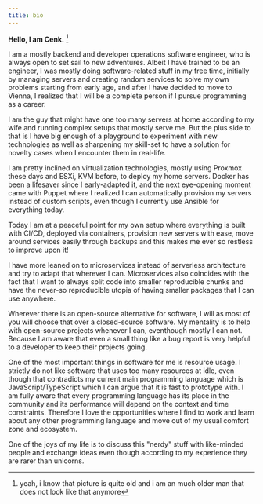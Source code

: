 ```yaml
---
title: bio
---
```


**Hello, I am Cenk.** [^1]

I am a mostly backend and developer operations software engineer, who is always open to set sail to new adventures. Albeit I have trained to be an engineer, I was mostly doing software-related stuff in my free time, initially by managing servers and creating random services to solve my own problems starting from early age, and after I have decided to move to Vienna, I realized that I will be a complete person if I pursue programming as a career.

<!--more-->

I am the guy that might have one too many servers at home according to my wife and running complex setups that mostly serve me. But the plus side to that is I have big enough of a playground to experiment with new technologies as well as sharpening my skill-set to have a solution for novelty cases when I encounter them in real-life.

I am pretty inclined on virtualization technologies, mostly using Proxmox these days and ESXi, KVM before, to deploy my home servers. Docker has been a lifesaver since I early-adapted it, and the next eye-opening moment came with Puppet where I realized I can automatically provision my servers instead of custom scripts, even though I currently use Ansible for everything today.

Today I am at a peaceful point for my own setup where everything is built with CI/CD, deployed via containers, provision new servers with ease, move around services easily through backups and this makes me ever so restless to improve upon it!

I have more leaned on to microservices instead of serverless architecture and try to adapt that wherever I can. Microservices also coincides with the fact that I want to always split code into smaller reproducible chunks and have the never-so reproducible utopia of having smaller packages that I can use anywhere.

Wherever there is an open-source alternative for software, I will as most of you will choose that over a closed-source software. My mentality is to help with open-source projects whenever I can, eventhough mostly I can not. Because I am aware that even a small thing like a bug report is very helpful to a developer to keep their projects going.

One of the most important things in software for me is resource usage. I strictly do not like software that uses too many resources at idle, even though that contradicts my current main programming language which is JavaScript/TypeScript which I can argue that it is fast to prototype with. I am fully aware that every programming language has its place in the community and its performance will depend on the context and time constraints. Therefore I love the opportunities where I find to work and learn about any other programming language and move out of my usual comfort zone and ecosystem.

One of the joys of my life is to discuss this "nerdy" stuff with like-minded people and exchange ideas even though according to my experience they are rarer than unicorns.

[^1]: yeah, i know that picture is quite old and i am an much older man that does not look like that anymore
